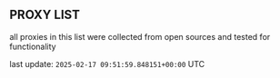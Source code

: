 ## PROXY LIST

all proxies in this list were collected from open sources and tested for functionality

last update: `2025-02-17 09:51:59.848151+00:00` UTC